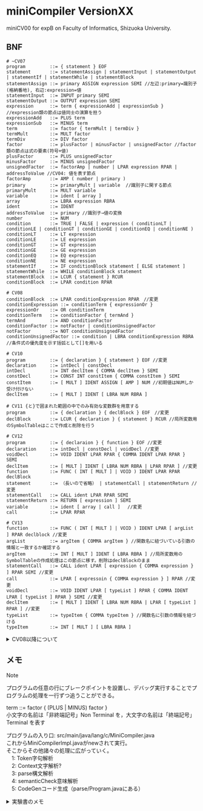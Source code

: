 # miniCompiler VersionXX
miniCV00 for expB on Faculty of Informatics, Shizuoka University.

## BNF
```
# ~CV07
program         ::= { statement } EOF  
statement       ::= statementAssign | statementInput | statementOutput | statementIf | statementWhile | statementBlock  
statementAssign ::= primary ASSIGN expression SEMI //左辺:primary=識別子(格納番地), 右辺:expression=値  
statementInput  ::= INPUT primary SEMI  
statementOutput ::= OUTPUT expression SEMI  
expression      ::= term { expressionAdd | expressionSub } //expression類の節点は値同士の演算を担う  
expressionAdd   ::= PLUS term  
expressionSub   ::= MINUS term  
term            ::= factor { termMult | termDiv }  
termMult        ::= MULT factor  
termDiv         ::= DIV factor  
factor          ::= plusFactor | minusFactor | unsignedFactor //factor類の節点は式の要素(符号+値)  
plusFactor      ::= PLUS unsignedFactor  
minusFactor     ::= MINUS unsignedFactor  
unsignedFactor  ::= factorAmp | number | LPAR expression RPAR | addressToValue //CV04: 値を表す節点　　
factorAmp       ::= AMP ( number | primary )  
primary         ::= primaryMult | variable  //識別子に関する節点  
primaryMult     ::= MULT variable  
variable        ::= ident [ array ]  
array           ::= LBRA expression RBRA  
ident           ::= IDENT  
addressToValue  ::= primary //識別子→値の変換  
number          ::= NUM  
condition       ::= TRUE | FALSE | expression ( conditionLT | conditionLE | conditionGT | conditionGE | conditionEQ | conditionNE )  
conditionLT     ::= LT expression  
conditionLE     ::= LE expression  
conditionGT     ::= GT expression  
conditionGE     ::= GE expression  
conditionEQ     ::= EQ expression  
conditionNE     ::= NE expression  
statementIf     ::= IF conditionBlock statement [ ELSE statement ]  
statementWhile  ::= WHILE conditionBlock statement  
statementBlock  ::= LCUR { statement } RCUR  
conditionBlock  ::= LPAR condition RPAR  

# CV08
conditionBlock  ::= LPAR conditionExpression RPAR　//変更
conditionExpression ::= conditionTerm { expressionOr }
expressionOr    ::= OR conditionTerm 
conditionTerm   ::= conditionFactor { termAnd }
termAnd         ::= AND conditionFactor
conditionFactor ::= notFactor | conditionUnsignedFactor
notFactor       ::= NOT conditionUnsignedFactor
conditionUnsignedFactor ::= condition | LBRA conditionExpression RBRA //条件式の優先度を示す括弧として[]を用いる

# CV10
program         ::= { declaration } { statement } EOF //変更
declaration     ::= intDecl | constDecl
intDecl         ::= INT declItem { COMMA declItem } SEMI
constDecl       ::= CONST INT constItem { COMMA constItem } SEMI
constItem       ::= [ MULT ] IDENT ASSIGN [ AMP ] NUM //初期値はNUMしか受け付けない
declItem        ::= [ MULT ] IDENT [ LBRA NUM RBRA ]

# CV11 {と}で囲まれた範囲の中でのみ有効な変数群を用意する
program         ::= { declaration } { declBlock } EOF　//変更
declBlock       ::= LCUR { declaration } { statement } RCUR //局所変数用のSymbolTableはここで作成と削除を行う

# CV12
program         ::= { declaraion } { function } EOF //変更
declaration     ::= intDecl | constDecl | voidDecl //変更
voidDecl        ::= VOID IDENT LPAR RPAR { COMMA IDENT LPAR RPAR } SEMI
declItem        ::= [ MULT ] IDENT [ LBRA NUM RBRA | LPAR RPAR ] //変更
function        ::= FUNC ( INT [ MULT ] | VOID ) IDENT LPAR RPAR declBlock
statement       ::= （長いので省略） | statementCall | statementReturn //変更
statementCall   ::= CALL ident LPAR RPAR SEMI
statementReturn ::= RETURN [ expression ] SEMI
variable        ::= ident [ array | call ]　 //変更
call            ::= LPAR RPAR

# CV13
function        ::= FUNC ( INT [ MULT ] | VOID ) IDENT LPAR [ argList ] RPAR declblock //変更
argList         ::= argItem { COMMA argItem } //関数名に紐づいている引数の情報と一致するか確認する
argItem         ::= INT [ MULT ] IDENT [ LBRA RBRA ] //局所変数用のSymbolTableの作成処理はこの節点に移す。削除はdeclBlockのまま
statementCall   ::= CALL ident LPAR [ expression { COMMA expression } ] RPAR SEMI //変更
call            ::= LPAR [ expressoin { COMMA expression } ] RPAR //変更
voidDecl        ::= VOID IDENT LPAR [ typeList ] RPAR { COMMA IDENT LPAR [ typeList ] RPAR } SEMI //変更
declItem        ::= [ MULT ] IDENT [ LBRA NUM RBRA | LPAR [ typeList ] RPAR ] //変更
typeList        ::= typeItem { COMMA typeItem } //関数名に引数の情報を紐づける
typeItem        ::= INT [ MULT ] [ LBRA RBRA ]
```

<details>
<summary>CV08以降について</summary>

### CV08のBNFの参考元  
```
expression      ::= term { expressionAdd | expressionSub }  
expressionAdd   ::= PLUS term  
term            ::= factor { termMult | termDiv }  
termMult        ::= MULT factor  
factor          ::= plusFactor | minusFactor | unsignedFactor  
plusFactor      ::= PLUS unsignedFactor  
unsignedFactor  ::= number | LPAR expression RPAR 
```

### CV09~のエラー仕様書
[ERROR.md](./ERROR.md)

### CV13
 - 局所変数用のSymbolTableの作成と削除はこれまでと変わらずdeclBlockで行う。  
 - 関数名(グローバル変数)の登録の際(プロトタイプ宣言時)に、関数名に引数情報(argTypeList)を紐づけておく。  
 - ↑関数名への引数情報の紐づけはTypeListで行う(関数名はVoidDeclとintDecl→DeclItemから持ってくる)
 - 実引数をローカル変数として登録するのはargItemだが、functionから呼ばれる順敵にdeclBlockよりも先にargItemの解析が行われるため、局所変数用のSymbolTableの作成処理はargItemに移す必要がある

</details>  

## メモ
 > [!NOTE]
 > プログラムの任意の行にブレークポイントを設置し、デバッグ実行することでプログラムの処理を一行ずつ追うことができる。

term ::= factor { (PLUS | MINUS) factor }  
小文字の名前は「非終端記号」Non Terminal を，大文字の名前は「終端記号」Terminal を表す

プログラムの入り口: src/main/java/lang/c/MiniCompiler.java  
これからMiniCompilerlmpl.javaがnewされて実行。  
そこからその他諸々の処理に広がっていく。  
　1: Token字句解析  
　2: Context文字解析?  
　3: parse構文解析  
　4: semanticCheck意味解析  
　5: CodeGenコード生成（parse/Program.javaにある）  


<details>
<summary>実験書のメモ</summary>

## メモ
テキスト p9  
* 字句解析部は、「単なる文字の列」である入力ファイルを読み、意味のあるまとまりごとに区切って「字句（トークン）の列」へと作り変える。  
* 構文解析部は、字句列を読み、それらが与えられた構文定義（文法規則）にしたがって並んでいるかどうかを確認し、構文木を作る。  
* 意味解析部は、構文木を深さ優先探索しながら、意味上の誤り（変数名の宣言がないとか、変数の使い方が違うとか. . . ）がないかどうかをチェックする2。このとき、プログラム中に出てくる名前（識別子と呼ぶこともよくある）がどのような意味を持つのかを「記号表」で管理していく（ただし、変数の宣言と記号表によるその管理についてのプログラミングは第 II 部に回す）。  
* コード生成部は、構文木を深さ優先探索しながら、行きがけ、通りがけ、帰りがけに、構文の意味するところを実施できるようなコードを作り出していく。  



テキストP13  
* 今後新規定義するクラスの codeGen() メソッドにおいて，コード生成の際にスタックを扱う場合は，CodeGenCommonクラスの，printPushCodeGen(), printPopCodeGen()メソッドを利用すること  

大きく分けて，「CTokenizer.java による字句解析のテスト」と「字句解析以降の処理のテスト」に分けられる．

## CTokenizer.java による字句解析のテスト
自動テストのコードは minicv00/test/java/lang/c/T00_21CTokenizerTest.java に記述してある
 > [!NOTE]
 > プログラムの任意の行にブレークポイントを設置し、デバッグ実行することでプログラムの処理を一行ずつ追うことができる。

## 字句解析以降の処理のテスト
### 構文解析その 1: isFirst() メソッドのテスト
自動テストのコードは minicv00/test/java/lang/c/parse/T00_31IsFirstTest.java に記述してある
中身で使用している IsFirstTestHelper クラスは，
minicv00/test/java/lang/c/testhelper/IsFirstTestHelper.java で宣言されている．重要なメソッドは，
一つの入力を単体でテストする trueTest() メソッド，falseTest() メソッドと，String 型配列に入れた複数の
入力を全部テストする trueListTest() メソッド，falseListTest() メソッドである．
### 構文解析その 2: parse() メソッドのテスト
自動テストのコードは minicv00/test/java/lang/c/parse/T00_32ParseTest.java に記述してある．
中身で使用している ParseTestHelper クラスは，
minicv00/test/java/lang/c/testhelper/ParseTestHelper.java で宣言されている．重要なメソッドは，
一つの入力を単体でテストする parseAcceptTest() メソッド，parseRejectTest() メソッドと，String 型配列
に入れた複数の入力を全部テストする parseAcceptTestList() メソッド，parseRejectTestList() メソッドで
ある．
### 意味チェック: semanticCheck() メソッドのテスト
自動テストのコードは minicv00/test/java/lang/c/parse/T00_41SemanticCheckTest.java に記述してある．
中身で使用している SemanticCheckTestHelper クラスは，
minicv00/test/java/lang/c/testhelper/SemanticCheckTestHelper.java で宣言されている．重要なメ
ソッドは，一つの入力について意味チェックが通るか NG かテストする acceptTest() メソッド，rejectTest()
メソッドと，String 型配列に入れた複数の入力を全部テストする acceptListTest() メソッド，入力文字列と予
想エラーメッセージの配列を全部テストする rejectListTest() メソッドである．また，SemanticCheck() にお
いては，特に掛け算割り算やポインタの実装後に，解析中のノードが，整数なのかポインタなのか配列なのか な
どのテストをする必要がある．そのために，typeTest() メソッドが実装されている．
### コード生成: codeGen() メソッドのテスト
自動テストのコードは minicv00/test/java/lang/c/parse/T00_51CodeGenTest.java に記述してある．
中身で使用している CodeGenTestHelper クラスは，
minicv00/test/java/lang/c/testhelper/CodeGenTestHelper.java で宣言されている．重要なメソッドは，一つの入力について，「指定したクラス」の codeGen() が出力する「アセンブリコード」と「予測するアセンブリ
コード」が一致するかテストする，checkCodeGen() である．また，; から始まるコメントは自動で削除される．
また，「ラベル」行は行先頭から，「通常コードおよび擬似コード」は先頭に 4 文字空白が入る形に自動で整形され
る（ただし，予測コードの「通常コードおよび擬似コード」の先頭に空白等が 1 文字もない場合はその自動整形
は行われないので注意のこと． 

\* 1 章以降，自分で codeGen() メソッドのテストを書く際に注意すべき重要な点を 2 つ示しておく．1 点目は，ア
センブリコードの文法として，行の先頭から書けるのはラベルのみで，通常コードおよび擬似コードは，必ず先
頭に空白が必要である点．codeGen() のテストにおいても，「予測するアセンブリコード」において，ラベルが先
頭から，それ以外が先頭に空白 1 文字以上あることを注意深く確認のこと．詳細は下記プログラムのコメントを
熟読のこと，．2 点目は，「予測するアセンブリコード」は，miniCompiler で実行した結果を貼り付けてはいけな
い点．自分でちゃんと考えて作成すること．ただし，これまでに配布された，ないしは自分か考えた予測コード
をコピーするのは OK とする．チェック時に，明らかに miniCompiler の出力結果をただ貼り付けただけ，なこと
が判明した場合チェックをやり直す指示を出すので注意すること．

</details>


